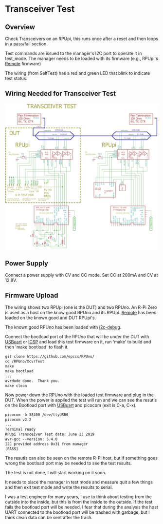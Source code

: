 # Transceiver Test

## Overview

Check Transceivers on an RPUpi, this runs once after a reset and then loops in a pass/fail section.

Test commands are issued to the manager's I2C port to operate it in test_mode. The manager needs to be loaded with its firmware (e.g., RPUpi's [Remote] firmware) 

[Remote]: https://github.com/epccs/RPUpi/tree/master/Remote

The wiring (from SelfTest) has a red and green LED that blink to indicate test status.

## Wiring Needed for Transceiver Test

![Wiring](./Setup/XcvrTestWiring.png)


## Power Supply

Connect a power supply with CV and CC mode. Set CC at 200mA and CV at 12.8V.


## Firmware Upload

The wiring shows two RPUpi (one is the DUT) and two RPUno. An R-Pi Zero is used as a host on the know good RPUno and its RPUpi. [Remote] has been loaded on the known good and DUT RPUpi's.

[Remote]: https://github.com/epccs/RPUpi/tree/master/Remote

The known good RPUno has been loaded with [i2c-debug]. 

[i2c-debug]: https://github.com/epccs/RPUno/tree/master/i2c-debug

Connect the bootload port of the RPUno that will be under the DUT with [USBuart] or [ICSP] and load this test firmware on it, run 'make' to build and then 'make bootload' to flash it. 

[ICSP]: https://github.com/epccs/Driver/tree/master/ICSP
[USBuart]: https://github.com/epccs/Driver/tree/master/USBuart

``` 
git clone https://github.com/epccs/RPUno/
cd /RPUno/XcvrTest
make
make bootload
...
avrdude done.  Thank you.
make clean
``` 

Now power down the RPUno with the loaded test firmware and plug in the DUT. When the power is applied the test will run and we can see the resutls on the Bootload port with [USBuart] and picocom (exit is C-a, C-x). 

``` 
picocom -b 38400 /dev/ttyUSB0
picocom v2.2
...
Terminal ready
RPUpi Transceiver Test date: June 23 2019
avr-gcc --version: 5.4.0
I2C provided address 0x31 from manager
[PASS]
```

The resutls can also be seen on the remote R-Pi host, but if something goes wrong the bootload port may be needed to see the test results.

The test is not done, I will start working on it soon.

It needs to place the manager in test mode and measure quit a few things and then exit test mode and write the results to serial. 

I was a test engineer for many years, I use to think about testing from the outside into the inside, but this is from the inside to the outside. If the test fails the bootload port will be needed, I fear that during the analysis the host UART connected to the bootload port will be trashed with garbage, but I think clean data can be sent after the trash.


